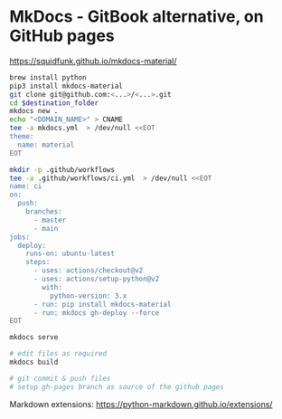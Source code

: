 # MkDocs - GitBook alternative, on GitHub pages

https://squidfunk.github.io/mkdocs-material/ 

```bash
brew install python
pip3 install mkdocs-material
git clone git@github.com:<...>/<...>.git
cd $destination_folder
mkdocs new .
echo "<DOMAIN_NAME>" > CNAME
tee -a mkdocs.yml  > /dev/null <<EOT
theme:
  name: material
EOT

mkdir -p .github/workflows
tee -a .github/workflows/ci.yml  > /dev/null <<EOT
name: ci 
on:
  push:
    branches:
      - master 
      - main
jobs:
  deploy:
    runs-on: ubuntu-latest
    steps:
      - uses: actions/checkout@v2
      - uses: actions/setup-python@v2
        with:
          python-version: 3.x
      - run: pip install mkdocs-material 
      - run: mkdocs gh-deploy --force
EOT

mkdocs serve

# edit files as required
mkdocs build

# git commit & push files
# setup gh-pages branch as source of the github pages
```

Markdown extensions: https://python-markdown.github.io/extensions/
